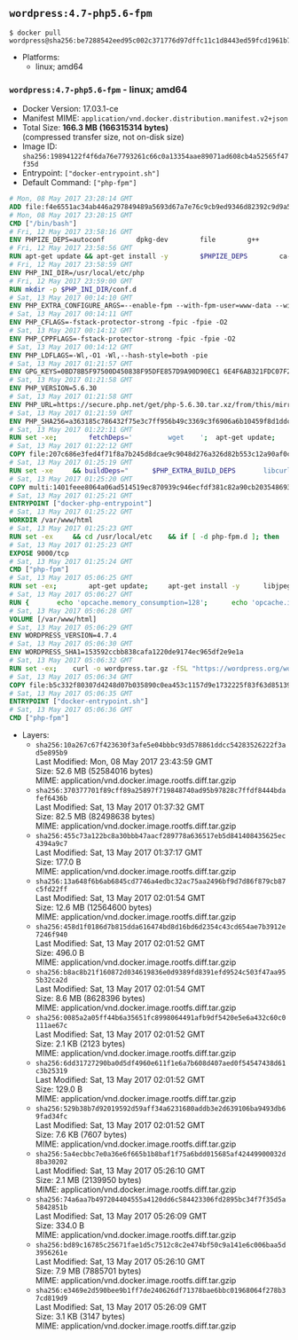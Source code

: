 ## `wordpress:4.7-php5.6-fpm`

```console
$ docker pull wordpress@sha256:be7288542eed95c002c371776d97dffc11c1d8443ed59fcd1961b7ab1c9346e8
```

-	Platforms:
	-	linux; amd64

### `wordpress:4.7-php5.6-fpm` - linux; amd64

-	Docker Version: 17.03.1-ce
-	Manifest MIME: `application/vnd.docker.distribution.manifest.v2+json`
-	Total Size: **166.3 MB (166315314 bytes)**  
	(compressed transfer size, not on-disk size)
-	Image ID: `sha256:19894122f4f6da76e7793261c66c0a13354aae89071ad608cb4a52565f47f35d`
-	Entrypoint: `["docker-entrypoint.sh"]`
-	Default Command: `["php-fpm"]`

```dockerfile
# Mon, 08 May 2017 23:28:14 GMT
ADD file:f4e6551ac34ab446a297849489a5693d67a7e76c9cb9ed9346d82392c9d9a5fe in / 
# Mon, 08 May 2017 23:28:15 GMT
CMD ["/bin/bash"]
# Fri, 12 May 2017 23:58:16 GMT
ENV PHPIZE_DEPS=autoconf 		dpkg-dev 		file 		g++ 		gcc 		libc-dev 		libpcre3-dev 		make 		pkg-config 		re2c
# Fri, 12 May 2017 23:58:56 GMT
RUN apt-get update && apt-get install -y 		$PHPIZE_DEPS 		ca-certificates 		curl 		libedit2 		libsqlite3-0 		libxml2 		xz-utils 	--no-install-recommends && rm -r /var/lib/apt/lists/*
# Fri, 12 May 2017 23:58:59 GMT
ENV PHP_INI_DIR=/usr/local/etc/php
# Fri, 12 May 2017 23:59:00 GMT
RUN mkdir -p $PHP_INI_DIR/conf.d
# Sat, 13 May 2017 00:14:10 GMT
ENV PHP_EXTRA_CONFIGURE_ARGS=--enable-fpm --with-fpm-user=www-data --with-fpm-group=www-data
# Sat, 13 May 2017 00:14:11 GMT
ENV PHP_CFLAGS=-fstack-protector-strong -fpic -fpie -O2
# Sat, 13 May 2017 00:14:12 GMT
ENV PHP_CPPFLAGS=-fstack-protector-strong -fpic -fpie -O2
# Sat, 13 May 2017 00:14:12 GMT
ENV PHP_LDFLAGS=-Wl,-O1 -Wl,--hash-style=both -pie
# Sat, 13 May 2017 01:21:57 GMT
ENV GPG_KEYS=0BD78B5F97500D450838F95DFE857D9A90D90EC1 6E4F6AB321FDC07F2C332E3AC2BF0BC433CFC8B3
# Sat, 13 May 2017 01:21:58 GMT
ENV PHP_VERSION=5.6.30
# Sat, 13 May 2017 01:21:58 GMT
ENV PHP_URL=https://secure.php.net/get/php-5.6.30.tar.xz/from/this/mirror PHP_ASC_URL=https://secure.php.net/get/php-5.6.30.tar.xz.asc/from/this/mirror
# Sat, 13 May 2017 01:21:59 GMT
ENV PHP_SHA256=a363185c786432f75e3c7ff956b49c3369c3f6906a6b10459f8d1ddc22f70805 PHP_MD5=68753955a8964ae49064c6424f81eb3e
# Sat, 13 May 2017 01:22:11 GMT
RUN set -xe; 		fetchDeps=' 		wget 	'; 	apt-get update; 	apt-get install -y --no-install-recommends $fetchDeps; 	rm -rf /var/lib/apt/lists/*; 		mkdir -p /usr/src; 	cd /usr/src; 		wget -O php.tar.xz "$PHP_URL"; 		if [ -n "$PHP_SHA256" ]; then 		echo "$PHP_SHA256 *php.tar.xz" | sha256sum -c -; 	fi; 	if [ -n "$PHP_MD5" ]; then 		echo "$PHP_MD5 *php.tar.xz" | md5sum -c -; 	fi; 		if [ -n "$PHP_ASC_URL" ]; then 		wget -O php.tar.xz.asc "$PHP_ASC_URL"; 		export GNUPGHOME="$(mktemp -d)"; 		for key in $GPG_KEYS; do 			gpg --keyserver ha.pool.sks-keyservers.net --recv-keys "$key"; 		done; 		gpg --batch --verify php.tar.xz.asc php.tar.xz; 		rm -r "$GNUPGHOME"; 	fi; 		apt-get purge -y --auto-remove $fetchDeps
# Sat, 13 May 2017 01:22:12 GMT
COPY file:207c686e3fed4f71f8a7b245d8dcae9c9048d276a326d82b553c12a90af0c0ca in /usr/local/bin/ 
# Sat, 13 May 2017 01:25:19 GMT
RUN set -xe 	&& buildDeps=" 		$PHP_EXTRA_BUILD_DEPS 		libcurl4-openssl-dev 		libedit-dev 		libsqlite3-dev 		libssl-dev 		libxml2-dev 	" 	&& apt-get update && apt-get install -y $buildDeps --no-install-recommends && rm -rf /var/lib/apt/lists/* 		&& export CFLAGS="$PHP_CFLAGS" 		CPPFLAGS="$PHP_CPPFLAGS" 		LDFLAGS="$PHP_LDFLAGS" 	&& docker-php-source extract 	&& cd /usr/src/php 	&& gnuArch="$(dpkg-architecture --query DEB_BUILD_GNU_TYPE)" 	&& ./configure 		--build="$gnuArch" 		--with-config-file-path="$PHP_INI_DIR" 		--with-config-file-scan-dir="$PHP_INI_DIR/conf.d" 				--disable-cgi 				--enable-ftp 		--enable-mbstring 		--enable-mysqlnd 				--with-curl 		--with-libedit 		--with-openssl 		--with-zlib 				--with-pcre-regex=/usr 		--with-libdir="lib/$gnuArch" 				$PHP_EXTRA_CONFIGURE_ARGS 	&& make -j "$(nproc)" 	&& make install 	&& { find /usr/local/bin /usr/local/sbin -type f -executable -exec strip --strip-all '{}' + || true; } 	&& make clean 	&& docker-php-source delete 		&& apt-get purge -y --auto-remove -o APT::AutoRemove::RecommendsImportant=false $buildDeps
# Sat, 13 May 2017 01:25:20 GMT
COPY multi:1401feee8064a06ad514519ec870939c946ecfdf381c82a90cb2035486938ee9 in /usr/local/bin/ 
# Sat, 13 May 2017 01:25:21 GMT
ENTRYPOINT ["docker-php-entrypoint"]
# Sat, 13 May 2017 01:25:22 GMT
WORKDIR /var/www/html
# Sat, 13 May 2017 01:25:23 GMT
RUN set -ex 	&& cd /usr/local/etc 	&& if [ -d php-fpm.d ]; then 		sed 's!=NONE/!=!g' php-fpm.conf.default | tee php-fpm.conf > /dev/null; 		cp php-fpm.d/www.conf.default php-fpm.d/www.conf; 	else 		mkdir php-fpm.d; 		cp php-fpm.conf.default php-fpm.d/www.conf; 		{ 			echo '[global]'; 			echo 'include=etc/php-fpm.d/*.conf'; 		} | tee php-fpm.conf; 	fi 	&& { 		echo '[global]'; 		echo 'error_log = /proc/self/fd/2'; 		echo; 		echo '[www]'; 		echo '; if we send this to /proc/self/fd/1, it never appears'; 		echo 'access.log = /proc/self/fd/2'; 		echo; 		echo 'clear_env = no'; 		echo; 		echo '; Ensure worker stdout and stderr are sent to the main error log.'; 		echo 'catch_workers_output = yes'; 	} | tee php-fpm.d/docker.conf 	&& { 		echo '[global]'; 		echo 'daemonize = no'; 		echo; 		echo '[www]'; 		echo 'listen = [::]:9000'; 	} | tee php-fpm.d/zz-docker.conf
# Sat, 13 May 2017 01:25:23 GMT
EXPOSE 9000/tcp
# Sat, 13 May 2017 01:25:24 GMT
CMD ["php-fpm"]
# Sat, 13 May 2017 05:06:25 GMT
RUN set -ex; 		apt-get update; 	apt-get install -y 		libjpeg-dev 		libpng12-dev 	; 	rm -rf /var/lib/apt/lists/*; 		docker-php-ext-configure gd --with-png-dir=/usr --with-jpeg-dir=/usr; 	docker-php-ext-install gd mysqli opcache
# Sat, 13 May 2017 05:06:27 GMT
RUN { 		echo 'opcache.memory_consumption=128'; 		echo 'opcache.interned_strings_buffer=8'; 		echo 'opcache.max_accelerated_files=4000'; 		echo 'opcache.revalidate_freq=2'; 		echo 'opcache.fast_shutdown=1'; 		echo 'opcache.enable_cli=1'; 	} > /usr/local/etc/php/conf.d/opcache-recommended.ini
# Sat, 13 May 2017 05:06:28 GMT
VOLUME [/var/www/html]
# Sat, 13 May 2017 05:06:29 GMT
ENV WORDPRESS_VERSION=4.7.4
# Sat, 13 May 2017 05:06:30 GMT
ENV WORDPRESS_SHA1=153592ccbb838cafa1220de9174ec965df2e9e1a
# Sat, 13 May 2017 05:06:32 GMT
RUN set -ex; 	curl -o wordpress.tar.gz -fSL "https://wordpress.org/wordpress-${WORDPRESS_VERSION}.tar.gz"; 	echo "$WORDPRESS_SHA1 *wordpress.tar.gz" | sha1sum -c -; 	tar -xzf wordpress.tar.gz -C /usr/src/; 	rm wordpress.tar.gz; 	chown -R www-data:www-data /usr/src/wordpress
# Sat, 13 May 2017 05:06:34 GMT
COPY file:b5c332f80307d4248d07b035890c0ea453c1157d9e1732225f83f63d851392b5 in /usr/local/bin/ 
# Sat, 13 May 2017 05:06:35 GMT
ENTRYPOINT ["docker-entrypoint.sh"]
# Sat, 13 May 2017 05:06:36 GMT
CMD ["php-fpm"]
```

-	Layers:
	-	`sha256:10a267c67f423630f3afe5e04bbbc93d578861ddcc54283526222f3ad5e895b9`  
		Last Modified: Mon, 08 May 2017 23:43:59 GMT  
		Size: 52.6 MB (52584016 bytes)  
		MIME: application/vnd.docker.image.rootfs.diff.tar.gzip
	-	`sha256:370377701f89cff89a25897f719848740ad95b97828c7ffdf8444bdafef6436b`  
		Last Modified: Sat, 13 May 2017 01:37:32 GMT  
		Size: 82.5 MB (82498638 bytes)  
		MIME: application/vnd.docker.image.rootfs.diff.tar.gzip
	-	`sha256:455c73a122bc8a30bbb47aacf289778a636517eb5d841408435625ec4394a9c7`  
		Last Modified: Sat, 13 May 2017 01:37:17 GMT  
		Size: 177.0 B  
		MIME: application/vnd.docker.image.rootfs.diff.tar.gzip
	-	`sha256:13a648f6b6ab6845cd7746a4edbc32ac75aa2496bf9d7d86f879cb87c5fd22ff`  
		Last Modified: Sat, 13 May 2017 02:01:54 GMT  
		Size: 12.6 MB (12564600 bytes)  
		MIME: application/vnd.docker.image.rootfs.diff.tar.gzip
	-	`sha256:458d1f0186d7b815dda616474bd8d16bd6d2354c43cd654ae7b3912e7246f940`  
		Last Modified: Sat, 13 May 2017 02:01:52 GMT  
		Size: 496.0 B  
		MIME: application/vnd.docker.image.rootfs.diff.tar.gzip
	-	`sha256:b8ac8b21f160872d034619836e0d9389fd8391efd9524c503f47aa955b32ca2d`  
		Last Modified: Sat, 13 May 2017 02:01:54 GMT  
		Size: 8.6 MB (8628396 bytes)  
		MIME: application/vnd.docker.image.rootfs.diff.tar.gzip
	-	`sha256:0085a2a05ff44b6a35651fc8998064491afb9df5420e5e6a432c60c0111ae67c`  
		Last Modified: Sat, 13 May 2017 02:01:52 GMT  
		Size: 2.1 KB (2123 bytes)  
		MIME: application/vnd.docker.image.rootfs.diff.tar.gzip
	-	`sha256:6dd31727290ba0d5df4960e611f1e6a7b608d407aed0f54547438d61c3b25319`  
		Last Modified: Sat, 13 May 2017 02:01:52 GMT  
		Size: 129.0 B  
		MIME: application/vnd.docker.image.rootfs.diff.tar.gzip
	-	`sha256:529b38b7d92019592d59aff34a6231680addb3e2d639106ba9493db69fad34fc`  
		Last Modified: Sat, 13 May 2017 02:01:52 GMT  
		Size: 7.6 KB (7607 bytes)  
		MIME: application/vnd.docker.image.rootfs.diff.tar.gzip
	-	`sha256:5a4ecbbc7e0a36e6f665b1b8baf1f75a6bdd015685af42449900032d8ba30202`  
		Last Modified: Sat, 13 May 2017 05:26:10 GMT  
		Size: 2.1 MB (2139950 bytes)  
		MIME: application/vnd.docker.image.rootfs.diff.tar.gzip
	-	`sha256:74a6aa7b497204404555a4120dd6c584423306fd2895bc34f7f35d5a5842851b`  
		Last Modified: Sat, 13 May 2017 05:26:09 GMT  
		Size: 334.0 B  
		MIME: application/vnd.docker.image.rootfs.diff.tar.gzip
	-	`sha256:bd89c16785c25671fae1d5c7512c8c2e474bf50c9a141e6c006baa5d3956261e`  
		Last Modified: Sat, 13 May 2017 05:26:10 GMT  
		Size: 7.9 MB (7885701 bytes)  
		MIME: application/vnd.docker.image.rootfs.diff.tar.gzip
	-	`sha256:e3469e2d590bee9b1ff7de240626df71378bae6bbc01968064f278b37cd819d9`  
		Last Modified: Sat, 13 May 2017 05:26:09 GMT  
		Size: 3.1 KB (3147 bytes)  
		MIME: application/vnd.docker.image.rootfs.diff.tar.gzip

